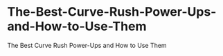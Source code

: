 # The-Best-Curve-Rush-Power-Ups-and-How-to-Use-Them
The Best Curve Rush Power-Ups and How to Use Them
